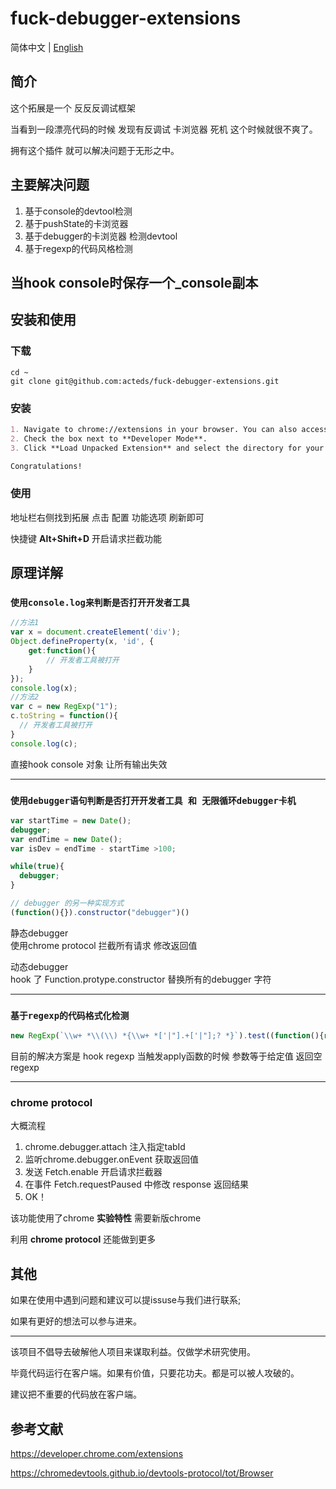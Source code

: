 # fuck-debugger-extensions

简体中文 | [English](README.en-US)

## 简介
这个拓展是一个 反反反调试框架 

当看到一段漂亮代码的时候 发现有反调试 卡浏览器 死机 这个时候就很不爽了。

拥有这个插件 就可以解决问题于无形之中。


## 主要解决问题
1. 基于console的devtool检测
2. 基于pushState的卡浏览器
3. 基于debugger的卡浏览器 检测devtool
4. 基于regexp的代码风格检测
   
## 当hook console时保存一个_console副本


## 安装和使用

### 下载
```
cd ~
git clone git@github.com:acteds/fuck-debugger-extensions.git

```

### 安装  

```markdown  
1. Navigate to chrome://extensions in your browser. You can also access this page by clicking on the Chrome menu on the top right side of the Omnibox, hovering over   **More Tools** and selecting **Extensions**.  
2. Check the box next to **Developer Mode**.  
3. Click **Load Unpacked Extension** and select the directory for your "Hello Extensions" extension.

Congratulations! 
```
### 使用  

地址栏右侧找到拓展 点击 配置 功能选项 刷新即可

快捷键 **Alt+Shift+D** 开启请求拦截功能 



## 原理详解

### `使用console.log来判断是否打开开发者工具`
```javascript
//方法1
var x = document.createElement('div');
Object.defineProperty(x, 'id', {
    get:function(){
        // 开发者工具被打开
    }
});
console.log(x);
//方法2
var c = new RegExp("1");
c.toString = function(){
  // 开发者工具被打开
}
console.log(c);
```
直接hook console 对象 让所有输出失效  


-----
### `使用debugger语句判断是否打开开发者工具 和 无限循环debugger卡机`
```javascript
var startTime = new Date();
debugger;
var endTime = new Date();
var isDev = endTime - startTime >100;

while(true){
  debugger;
}

// debugger 的另一种实现方式
(function(){}).constructor("debugger")()

```
静态debugger  
使用chrome protocol 拦截所有请求 修改返回值

动态debugger  
hook 了 Function.protype.constructor 替换所有的debugger 字符

---
### `基于regexp的代码格式化检测`
```javascript
new RegExp(`\\w+ *\\(\\) *{\\w+ *['|"].+['|"];? *}`).test((function(){return "dev"}).toString())
```
目前的解决方案是 hook regexp 当触发apply函数的时候 参数等于给定值 返回空regexp  

----

### chrome protocol

大概流程
1. chrome.debugger.attach 注入指定tabId
2. 监听chrome.debugger.onEvent 获取返回值
3. 发送 Fetch.enable 开启请求拦截器
4. 在事件 Fetch.requestPaused 中修改 response 返回结果
5. OK！
   
该功能使用了chrome **实验特性** 需要新版chrome

利用 **chrome protocol** 还能做到更多

## 其他


如果在使用中遇到问题和建议可以提issuse与我们进行联系; 

如果有更好的想法可以参与进来。  

---


该项目不倡导去破解他人项目来谋取利益。仅做学术研究使用。

毕竟代码运行在客户端。如果有价值，只要花功夫。都是可以被人攻破的。

建议把不重要的代码放在客户端。


## 参考文献

https://developer.chrome.com/extensions

https://chromedevtools.github.io/devtools-protocol/tot/Browser